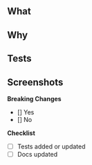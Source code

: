 **What**
- 

**Why**
- 

**Tests**
- 

**Screenshots**
- 

**Breaking Changes**
- [] Yes
- [] No

**Checklist**
- [ ] Tests added or updated
- [ ] Docs updated
